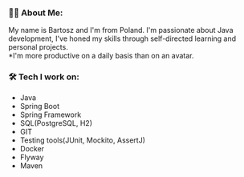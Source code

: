 ### :man_technologist: About Me:
My name is Bartosz and I'm from Poland. 
I'm passionate about Java development, I've honed my skills through self-directed learning and personal projects.\
*I'm more productive on a daily basis than on an avatar.


### :hammer_and_wrench: Tech I work on:
* Java
* Spring Boot
* Spring Framework
* SQL(PostgreSQL, H2)
* GIT
* Testing tools(JUnit, Mockito, AssertJ)
* Docker
* Flyway
* Maven


